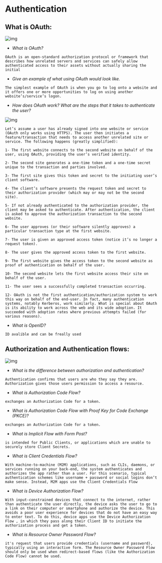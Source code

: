 #  Authentication


## What is OAuth:


![img](https://encrypted-tbn0.gstatic.com/images?q=tbn:ANd9GcTe8nKTBjYHMyf8wmK-AEGIFfxQA3IGDZhE6Q&usqp=CAU)



* *What is OAuth?*

`OAuth is an open-standard authorization protocol or framework that describes how unrelated servers and services can safely allow authenticated access to their assets without actually sharing the initial`

* *Give an example of what using OAuth would look like.*

`The simplest example of OAuth is when you go to log onto a website and it offers one or more opportunities to log on using another website’s/service’s logon.`


* *How does OAuth work? What are the steps that it takes to authenticate the user?*

![img](https://a.slack-edge.com/fbd3c/img/api/articles/oauth_scopes_tutorial/slack_oauth_flow_diagram.png)

```
Let’s assume a user has already signed into one website or service (OAuth only works using HTTPS). The user then initiates a feature/transaction that needs to access another unrelated site or service. The following happens (greatly simplified):

1- The first website connects to the second website on behalf of the user, using OAuth, providing the user’s verified identity.

2- The second site generates a one-time token and a one-time secret unique to the transaction and parties involved.

3- The first site gives this token and secret to the initiating user’s client software.

4- The client’s software presents the request token and secret to their authorization provider (which may or may not be the second site).

5- If not already authenticated to the authorization provider, the client may be asked to authenticate. After authentication, the client is asked to approve the authorization transaction to the second website.

6- The user approves (or their software silently approves) a particular transaction type at the first website.

7- The user is given an approved access token (notice it’s no longer a request token).

8- The user gives the approved access token to the first website.

9- The first website gives the access token to the second website as proof of authentication on behalf of the user.

10- The second website lets the first website access their site on behalf of the user.

11- The user sees a successfully completed transaction occurring.

12- OAuth is not the first authentication/authorization system to work this way on behalf of the end-user. In fact, many authentication systems, notably Kerberos, work similarly. What is special about OAuth is its ability to work across the web and its wide adoption. It succeeded with adoption rates where previous attempts failed (for various reasons).
```

* *What is OpenID?*

`ID avalible and can be freally used`



## Authorization and Authentication flows: 


![img](https://1tskcg39n5iu1jl9xp2ze2ma-wpengine.netdna-ssl.com/wp-content/uploads/2020/02/oauth-2-flow-diagram.png)



* *What is the difference between authorization and authentication?*


`Authentication confirms that users are who they say they are. Authorization gives those users permission to access a resource.`


* *What is Authorization Code Flow?*

`exchanges an Authorization Code for a token.`

* *What is Authorization Code Flow with Proof Key for Code Exchange (PKCE)?*

`exchanges an Authorization Code for a token.`


* *What is Implicit Flow with Form Post?*

`is intended for Public Clients, or applications which are unable to securely store Client Secrets.`

* *What is Client Credentials Flow?*

`With machine-to-machine (M2M) applications, such as CLIs, daemons, or services running on your back-end, the system authenticates and authorizes the app rather than a user. For this scenario, typical authentication schemes like username + password or social logins don’t make sense. Instead, M2M apps use the Client Credentials Flow`

* *What is Device Authorization Flow?*

`With input-constrained devices that connect to the internet, rather than authenticate the user directly, the device asks the user to go to a link on their computer or smartphone and authorize the device. This avoids a poor user experience for devices that do not have an easy way to enter text. To do this, device apps use the Device Authorization Flow , in which they pass along their Client ID to initiate the authorization process and get a token.`

* *What is Resource Owner Password Flow?*

`it's request that users provide credentials (username and password), typically using an interactive form. The Resource Owner Password Flow should only be used when redirect-based flows (like the Authorization Code Flow) cannot be used.`